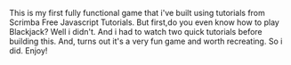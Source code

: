 This is my first fully functional game that i've built using tutorials from Scrimba Free Javascript Tutorials.
But first,do you even know how to play Blackjack? Well i didn't. And i had to watch two quick tutorials before building this.
And, turns out it's a very fun game and worth recreating. So i did.
Enjoy!
